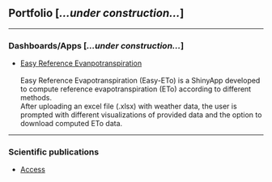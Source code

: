 ## Portfolio [*...under construction...*]

---

### Dashboards/Apps [*...under construction...*]
- [Easy Reference Evanpotranspiration](https://github.com/danielalthoff/Easy-ETo)<br><br>
Easy Reference Evapotranspiration (Easy-ETo) is a ShinyApp developed to compute reference evapotranspiration (ETo) according to different methods. <br> 
After uploading an excel file (.xlsx) with weather data, the user is prompted with different visualizations of provided data and the option to download computed ETo data.

---

### Scientific publications 
- [Access](/pages/research_pub)


<!--
[Project 2 Title](/sample_page)
<img src="images/dummy_thumbnail.jpg?raw=true"/>
-->

<!--
[Project 3 Title](http://example.com/)
<img src="images/dummy_thumbnail.jpg?raw=true"/>
-->

<!--
### Category Name 2-->
<!--
- [Project 1 Title](http://example.com/)
- [Project 2 Title](http://example.com/)
- [Project 3 Title](http://example.com/)
- [Project 4 Title](http://example.com/)
- [Project 5 Title](http://example.com/)
-->





<p style="font-size:11px"></p>

